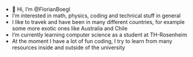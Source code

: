 - 👋 Hi, I’m @FlorianBoegl
- I’m interested in math, physics, coding and technical stuff in general
- I like to travek and have been in many different countries, for example some more exotic ones like Australia and Chile 
- I’m currently learning computer science as a student at TH-Rosenheim
- At the moment I have a lot of fun coding, I try to learn from many resources inside and outside of the university

<!---
FlorianBoegl/FlorianBoegl is a ✨ special ✨ repository because its `README.md` (this file) appears on your GitHub profile.
You can click the Preview link to take a look at your changes.
--->
